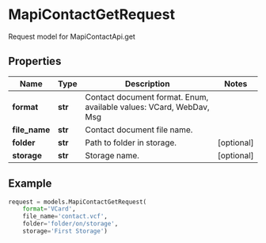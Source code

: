 # MapiContactGetRequest

Request model for MapiContactApi.get

## Properties

Name | Type | Description | Notes
---- | ---- | ----------- | -----
**format** |**str** |Contact document format. Enum, available values: VCard, WebDav, Msg |
**file_name** |**str** |Contact document file name. |
**folder** |**str** |Path to folder in storage. |[optional] 
**storage** |**str** |Storage name. |[optional] 

## Example
```python
request = models.MapiContactGetRequest(
    format='VCard',
    file_name='contact.vcf',
    folder='folder/on/storage',
    storage='First Storage')
```
